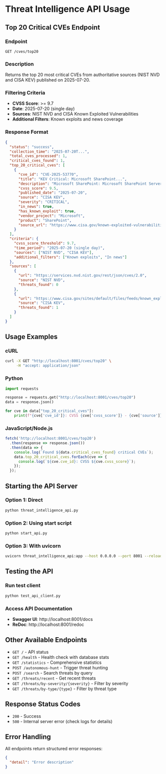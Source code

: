 # Threat Intelligence API Usage

## Top 20 Critical CVEs Endpoint

### Endpoint
```
GET /cves/top20
```

### Description
Returns the top 20 most critical CVEs from authoritative sources (NIST NVD and CISA KEV) published on 2025-07-20.

### Filtering Criteria
- **CVSS Score**: >= 9.7
- **Date**: 2025-07-20 (single day)
- **Sources**: NIST NVD and CISA Known Exploited Vulnerabilities
- **Additional Filters**: Known exploits and news coverage

### Response Format
```json
{
  "status": "success",
  "collection_time": "2025-07-20T...",
  "total_cves_processed": 1,
  "critical_cves_found": 1,
  "top_20_critical_cves": [
    {
      "cve_id": "CVE-2025-53770",
      "title": "KEV Critical: Microsoft SharePoint...",
      "description": "Microsoft SharePoint: Microsoft SharePoint Server...",
      "cvss_score": 9.5,
      "published_date": "2025-07-20",
      "source": "CISA KEV",
      "severity": "CRITICAL",
      "in_news": true,
      "has_known_exploit": true,
      "vendor_project": "Microsoft",
      "product": "SharePoint",
      "source_url": "https://www.cisa.gov/known-exploited-vulnerabilities-catalog"
    }
  ],
  "criteria": {
    "cvss_score_threshold": 9.7,
    "time_period": "2025-07-20 (single day)",
    "sources": ["NIST NVD", "CISA KEV"],
    "additional_filters": ["Known exploits", "In news"]
  },
  "sources": [
    {
      "url": "https://services.nvd.nist.gov/rest/json/cves/2.0",
      "source": "NIST NVD",
      "threats_found": 0
    },
    {
      "url": "https://www.cisa.gov/sites/default/files/feeds/known_exploited_vulnerabilities.json",
      "source": "CISA KEV", 
      "threats_found": 1
    }
  ]
}
```

## Usage Examples

### cURL
```bash
curl -X GET "http://localhost:8001/cves/top20" \
     -H "accept: application/json"
```

### Python
```python
import requests

response = requests.get("http://localhost:8001/cves/top20")
data = response.json()

for cve in data["top_20_critical_cves"]:
    print(f"{cve['cve_id']}: CVSS {cve['cvss_score']} - {cve['source']}")
```

### JavaScript/Node.js
```javascript
fetch('http://localhost:8001/cves/top20')
  .then(response => response.json())
  .then(data => {
    console.log(`Found ${data.critical_cves_found} critical CVEs`);
    data.top_20_critical_cves.forEach(cve => {
      console.log(`${cve.cve_id}: CVSS ${cve.cvss_score}`);
    });
  });
```

## Starting the API Server

### Option 1: Direct
```bash
python threat_intelligence_api.py
```

### Option 2: Using start script
```bash
python start_api.py
```

### Option 3: With uvicorn
```bash
uvicorn threat_intelligence_api:app --host 0.0.0.0 --port 8001 --reload
```

## Testing the API

### Run test client
```bash
python test_api_client.py
```

### Access API Documentation
- **Swagger UI**: http://localhost:8001/docs
- **ReDoc**: http://localhost:8001/redoc

## Other Available Endpoints

- `GET /` - API status
- `GET /health` - Health check with database stats
- `GET /statistics` - Comprehensive statistics
- `POST /autonomous-hunt` - Trigger threat hunting
- `POST /search` - Search threats by query
- `GET /threats/recent` - Get recent threats
- `GET /threats/by-severity/{severity}` - Filter by severity
- `GET /threats/by-type/{type}` - Filter by threat type

## Response Status Codes

- `200` - Success
- `500` - Internal server error (check logs for details)

## Error Handling

All endpoints return structured error responses:
```json
{
  "detail": "Error description"
}
```